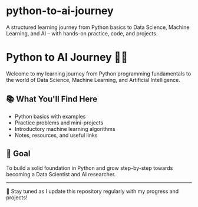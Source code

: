 # python-to-ai-journey
A structured learning journey from Python basics to Data Science, Machine Learning, and AI – with hands-on practice, code, and projects.
# Python to AI Journey 🧠🤖

Welcome to my learning journey from Python programming fundamentals to the world of Data Science, Machine Learning, and Artificial Intelligence.

## 📚 What You'll Find Here
- Python basics with examples
- Practice problems and mini-projects
- Introductory machine learning algorithms
- Notes, resources, and useful links

## 🚀 Goal
To build a solid foundation in Python and grow step-by-step towards becoming a Data Scientist and AI researcher.

---

🌟 Stay tuned as I update this repository regularly with my progress and projects!

